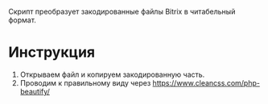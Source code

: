 Скрипт преобразует закодированные файлы Bitrix в читабельный формат.

# Инструкция

1. Открываем файл и копируем закодированную часть.
2. Проводим к правильному виду через https://www.cleancss.com/php-beautify/


